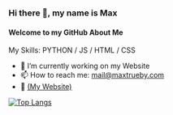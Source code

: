 ### Hi there 👋, my name is Max
#### Welcome to my GitHub About Me


My Skills: PYTHON / JS / HTML / CSS

- 🔭 I’m currently working on my Website 
- 📫 How to reach me: mail@maxtrueby.com
- 🔗 [(My Website)](https://maxtrueby.com)


[![Top Langs](https://github-readme-stats.vercel.app/api/top-langs/?username=Max-Trueby&layout=compact&bg_color=22272e&border_color=22272e&title_color=2f7cf5&text_color=adbac7&custom_title=My+Most+Used+Languages)](https://github.com/Max-Trueby)
